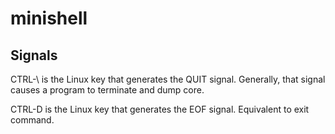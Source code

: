 # minishell

## Signals

CTRL-\ is the Linux key that generates the QUIT signal. Generally, that signal causes a program to terminate and dump core.

CTRL-D is the Linux key that generates the EOF signal. Equivalent to exit command.

